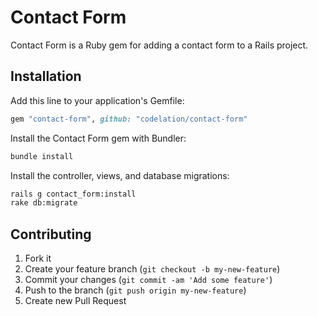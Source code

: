 # Contact Form

Contact Form is a Ruby gem for adding a contact form to a Rails project.

## Installation

Add this line to your application's Gemfile:

```ruby
gem "contact-form", github: "codelation/contact-form"
```

Install the Contact Form gem with Bundler:

```bash
bundle install
```

Install the controller, views, and database migrations:

```bash
rails g contact_form:install
rake db:migrate
```

## Contributing

1. Fork it
2. Create your feature branch (`git checkout -b my-new-feature`)
3. Commit your changes (`git commit -am 'Add some feature'`)
4. Push to the branch (`git push origin my-new-feature`)
5. Create new Pull Request
